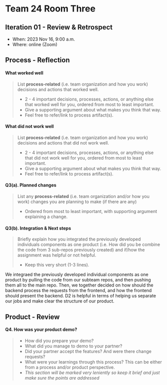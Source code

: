 # Team 24 Room Three


## Iteration 01 - Review & Retrospect

 * When: 2023 Nov 16, 9:00 a.m.
 * Where: online (Zoom)

## Process - Reflection

#### What worked well

> List **process-related** (i.e. team organization and how you work) decisions and actions that worked well.
> 
>  * 2 - 4 important decisions, processes, actions, or anything else that worked well for you, ordered from most to least important.
>  * Give a supporting argument about what makes you think that way.
>  * Feel free to refer/link to process artifact(s).

#### What did not work well

> List **process-related** (i.e. team organization and how you work) decisions and actions that did not work well.
> 
>  * 2 - 4 important decisions, processes, actions, or anything else that did not work well for you, ordered from most to least important.
>  * Give a supporting argument about what makes you think that way.
>  * Feel free to refer/link to process artifact(s).


#### Q3(a). Planned changes

> List any **process-related** (i.e. team organization and/or how you work) changes you are planning to make (if there are any)
> 
>  * Ordered from most to least important, with supporting argument explaining a change.

#### Q3(b). Integration & Next steps
> Briefly explain how you integrated the previously developed individuals components as one product (i.e. How did you be combine the code from 3 sub-repos previously created) and if/how the assignment was helpful or not helpful.
> 
>  * Keep this very short (1-3 lines).

We integraed the previously developed individual components as one product by pulling the code from our subteam repos, and then pushing them all to the main repo. Then, we together decided on how should the backend process the requests from the frontend, and how the frontend should present the backend. D2 is helpful in terms of helping us separate our jobs and make clear the structure of our product.


## Product - Review

#### Q4. How was your product demo?
>  * How did you prepare your demo?
>  * What did you manage to demo to your partner?
>  * Did your partner accept the features? And were there change requests?
>  * What were your learnings through this process? This can be either from a process and/or product perspective.
>  * *This section will be marked very leniently so keep it brief and just make sure the points are addressed*